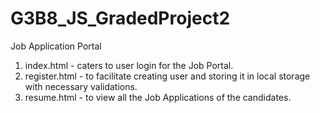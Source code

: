 # G3B8_JS_GradedProject2
Job Application Portal

1. index.html - caters to user login for the Job Portal.
2. register.html - to facilitate creating user and storing it in local storage with necessary validations.
3. resume.html - to view all the Job Applications of the candidates.

